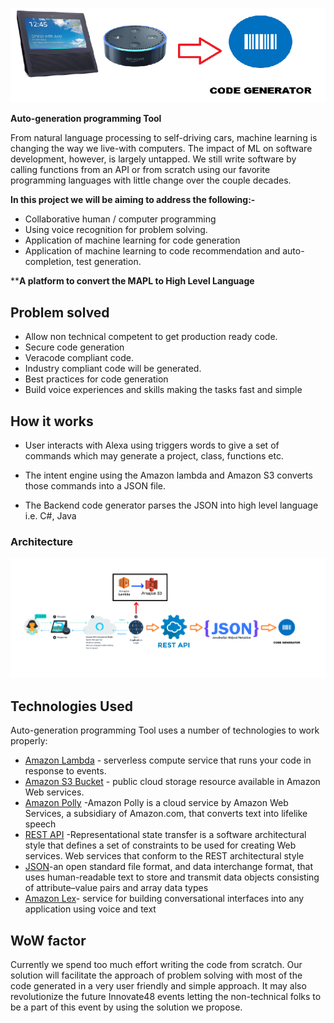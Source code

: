 ﻿![App Logo](resources/title.png)


**Auto-generation programming Tool**

From natural language processing to self-driving cars, machine learning is changing the way we live-with computers. The impact of ML on software development, however, is largely untapped. We still write software by calling functions from an API or from scratch using our favorite programming languages with little change over the couple decades.

**In this project we will be aiming to address the following:-**

 - Collaborative human / computer programming
 - Using voice recognition for problem solving.
 - Application of machine learning for code generation
 - Application of machine learning to code recommendation and auto-completion, test generation.

****A platform to convert the MAPL to High Level Language** 

## Problem solved

 - Allow non technical competent to get production ready code.
 - Secure code generation
 - Veracode compliant code.
 - Industry compliant code will be generated.
 - Best practices for code generation
 - Build voice experiences and skills making the tasks fast and simple
  
 



## How it works

* User interacts with Alexa using triggers words to give a set of commands which may generate a project, class, functions etc.

* The intent engine using the Amazon lambda and Amazon S3 converts those commands into a JSON file.
* The Backend code generator parses the JSON into high level language i.e. C#, Java


### Architecture

![Architecture](resources/architecture.png)

## Technologies Used

Auto-generation programming Tool uses a number of technologies to work properly:

* [Amazon Lambda](https://aws.amazon.com/lambda/) - serverless compute service that runs your code in response to events.
* [Amazon S3 Bucket](https://aws.amazon.com/s3/) - public cloud storage resource available in Amazon Web services.
* [Amazon Polly](https://aws.amazon.com/polly/) -Amazon Polly is a cloud service by Amazon Web Services, a subsidiary of Amazon.com, that converts text into lifelike speech
* [REST API](https://restfulapi.net/) -Representational state transfer is a software architectural style that defines a set of constraints to be used for creating Web services. Web services that conform to the REST architectural style
* [JSON](https://en.wikipedia.org/wiki/JSON)-an open standard file format, and data interchange format, that uses human-readable text to store and transmit data objects consisting of attribute–value pairs and array data types
* [Amazon Lex](https://aws.amazon.com/lex/)- service for building conversational interfaces into any application using voice and text

## WoW factor

Currently we spend too much effort writing the code from scratch. Our solution will facilitate the approach of problem solving with most of the code generated in a very user friendly and simple approach. It may also revolutionize the future Innovate48 events letting the non-technical folks to be a part of this event by using the solution we propose.

